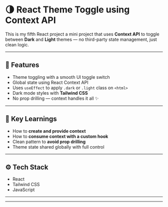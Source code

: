 # 🌗 React Theme Toggle using Context API

This is my fifth React project a mini project that uses **Context API** to toggle between **Dark** and **Light** themes — no third-party state management, just clean logic.

---

## 🚀 Features

- Theme toggling with a smooth UI toggle switch
- Global state using React Context API
- Uses `useEffect` to apply `.dark` or `.light` class on `<html>`
- Dark mode styles with **Tailwind CSS**
- No prop drilling — context handles it all ✨

---

## 🧠 Key Learnings

- How to **create and provide context**
- How to **consume context with a custom hook**
- Clean pattern to **avoid prop drilling**
- Theme state shared globally with full control

---
## ⚙️ Tech Stack

- React
- Tailwind CSS
- JavaScript
___



---



